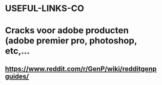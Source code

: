 # USEFUL-LINKS-CO



# Cracks voor adobe producten (adobe premier pro, photoshop, etc,...
## https://www.reddit.com/r/GenP/wiki/redditgenpguides/
